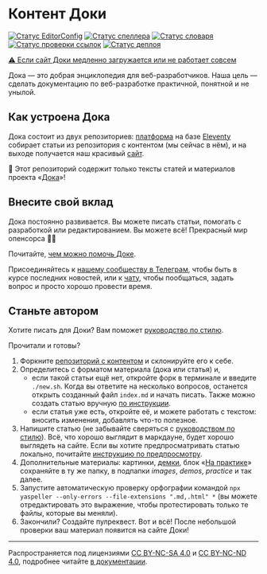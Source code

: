 # Контент Доки

[![Статус EditorConfig](https://github.com/doka-guide/content/workflows/EditorConfig/badge.svg)](https://github.com/doka-guide/content/actions?query=workflow%3AEditorConfig)
[![Статус спеллера](https://github.com/doka-guide/content/workflows/YaSpeller%20All/badge.svg)](https://github.com/doka-guide/content/actions?query=workflow%3AYaSpeller%20All)
[![Статус словаря](https://github.com/doka-guide/content/workflows/Sort%20Dictionary/badge.svg)](https://github.com/doka-guide/content/actions?query=workflow%3ASort%20Dictionary)
[![Статус проверки ссылок](https://github.com/doka-guide/content/actions/workflows/link-checker-all.yml/badge.svg)](https://github.com/doka-guide/content/actions/workflows/link-checker-all.yml)
[![Статус деплоя](https://github.com/doka-guide/content/workflows/Product%20Deploy/badge.svg)](https://github.com/doka-guide/content/actions?query=workflow%3AProduct%20Deploy)

[⚠️ Если сайт Доки медленно загружается или не работает совсем](docs/load-fix.md)

Дока — это добрая энциклопедия для веб-разработчиков. Наша цель — сделать документацию по веб-разработке практичной, понятной и не унылой.

## Как устроена Дока

Дока состоит из двух репозиториев: [платформа](https://github.com/doka-guide/platform) на базе [Eleventy](https://www.11ty.dev) собирает статьи из репозитория с контентом (мы сейчас в нём), и на выходе получается наш красивый [сайт](https://doka.guide/).

📘 Этот репозиторий содержит только тексты статей и материалов проекта «[Дока](https://doka.guide/)»!

## Внесите свой вклад

Дока постоянно развивается. Вы можете писать статьи, помогать с разработкой или редактированием. Вы можете всё! Прекрасный мир опенсорса 🧚‍♀️

Почитайте, [чем можно помочь Доке](docs/contributing.md).

Присоединяйтесь к [нашему сообществу в Телеграм](https://t.me/doka_guide), чтобы быть в курсе последних новостей, или к [чату](https://t.me/+qYFPI2mExuQxZTFi), чтобы пообщаться, задать вопрос и просто хорошо провести время.

## Станьте автором

Хотите писать для Доки? Вам поможет [руководство по стилю](docs/styleguide.md).

Прочитали и готовы?

1. Форкните [репозиторий с контентом](https://github.com/doka-guide/content) и склонируйте его к себе.
1. Определитесь с форматом материала (дока или статья) и,
    - если такой статьи ещё нет, откройте форк в терминале и введите `./new.sh`. Когда вы ответите на несколько вопросов, останется открыть созданный файл `index.md` и начать писать. Также можно создать статью вручную [по инструкции](docs/contributing.md).
    - если статья уже есть, откройте её, и можете работать с текстом: вносить изменения, добавлять что-то полезное.
1. Напишите статью (не забывайте сверяться с [руководством по стилю](docs/styleguide.md)). Всё, что хорошо выглядит в маркдауне, будет хорошо выглядеть на сайте. Если вы хотите предпросматривать статью локально, почитайте [инструкцию по предпросмотру](docs/preview.md).
1. Дополнительные материалы: картинки, [демки](docs/demos/index.md), блок «[На практике](docs/practice.md)» сохраняйте в ту же папку, в подпапки _images_, _demos_, _practice_ и так далее.
1. Запустите автоматическую проверку орфографии командой `npx yaspeller --only-errors --file-extensions ".md,.html" *` (вы можете отредактировать это выражение, чтобы протестировать только те файлы, которые вы меняли).
1. Закончили? Создайте пулреквест. Вот и всё! После небольшой проверки ваш материал появится на сайте Доки!

---

Распространяется под лицензиями [CC BY-NC-SA 4.0](LICENSE) и [CC BY-NC-ND 4.0](LICENSE.md), подробнее читайте [в документации](docs/license.md).
